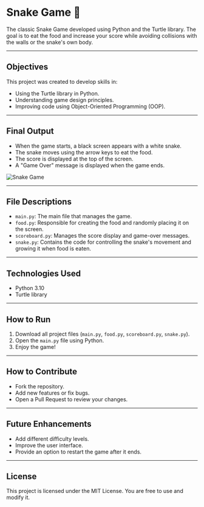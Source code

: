 # Snake Game 🐍

The classic Snake Game developed using Python and the Turtle library. The goal is to eat the food and increase your score while avoiding collisions with the walls or the snake's own body.

---

## Objectives
This project was created to develop skills in:
- Using the Turtle library in Python.
- Understanding game design principles.
- Improving code using Object-Oriented Programming (OOP).

---

## Final Output
- When the game starts, a black screen appears with a white snake.
- The snake moves using the arrow keys to eat the food.
- The score is displayed at the top of the screen.
- A "Game Over" message is displayed when the game ends.

![Snake Game](link-to-screenshot-or-GIF)

---

## File Descriptions
- `main.py`: The main file that manages the game.
- `food.py`: Responsible for creating the food and randomly placing it on the screen.
- `scoreboard.py`: Manages the score display and game-over messages.
- `snake.py`: Contains the code for controlling the snake's movement and growing it when food is eaten.

---

## Technologies Used
- Python 3.10
- Turtle library

---

## How to Run
1. Download all project files (`main.py`, `food.py`, `scoreboard.py`, `snake.py`).
2. Open the `main.py` file using Python.
3. Enjoy the game!

---

## How to Contribute
- Fork the repository.
- Add new features or fix bugs.
- Open a Pull Request to review your changes.

---

## Future Enhancements
- Add different difficulty levels.
- Improve the user interface.
- Provide an option to restart the game after it ends.

---

## License
This project is licensed under the MIT License. You are free to use and modify it.
